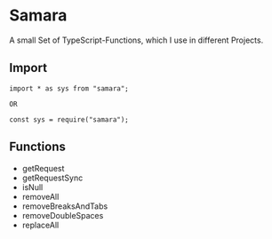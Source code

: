 # Samara

A small Set of TypeScript-Functions, which I use in different Projects.

## Import
```
import * as sys from "samara";

OR

const sys = require("samara");
``` 

## Functions
- getRequest
- getRequestSync
- isNull
- removeAll
- removeBreaksAndTabs
- removeDoubleSpaces
- replaceAll